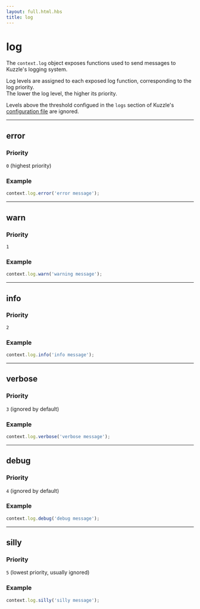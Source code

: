 ```yaml
---
layout: full.html.hbs
title: log
---
```


# log

The `context.log` object exposes functions used to send messages to Kuzzle's logging system.

Log levels are assigned to each exposed log function, corresponding to the log priority.  
The lower the log level, the higher its priority.

Levels above the threshold configued in the `logs` section of Kuzzle's [configuration file](/guide/1/essentials/configuration) are ignored.

---

## error

<SinceBadge version="1.0.0" />

### Priority

`0` (highest priority)

### Example

```js
context.log.error('error message');
```

---

## warn

<SinceBadge version="1.0.0" />

### Priority

`1`

### Example

```js
context.log.warn('warning message');
```

---

## info

<SinceBadge version="1.0.0" />

### Priority

`2`

### Example

```js
context.log.info('info message');
```

---

## verbose

<SinceBadge version="1.0.0" />

### Priority

`3` (ignored by default)

### Example

```js
context.log.verbose('verbose message');
```

---

## debug

<SinceBadge version="1.0.0" />

### Priority

`4` (ignored by default)

### Example

```js
context.log.debug('debug message');
```

---

## silly

<SinceBadge version="1.0.0" />

### Priority

`5` (lowest priority, usually ignored)

### Example

```js
context.log.silly('silly message');
```
